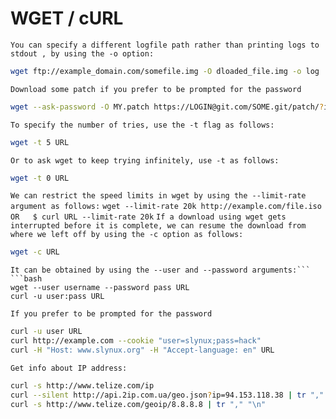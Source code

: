 # WGET / cURL 

```You can specify a different logfile path rather than printing logs to stdout , by using the -o option:```
```bash
wget ftp://example_domain.com/somefile.img -O dloaded_file.img -o log
```

```Download some patch if you prefer to be prompted for the password```
```bash
wget --ask-password -O MY.patch https://LOGIN@git.com/SOME.git/patch/?id=dd9d9f02e21c22a36ec2b69a
```

```To specify the number of tries, use the -t flag as follows:```
```bash
wget -t 5 URL
```
```Or to ask wget to keep trying infinitely, use -t as follows:```
```bash
wget -t 0 URL
```
```We can restrict the speed limits in wget by using the --limit-rate argument as follows:```
```wget --limit-rate 20k http://example.com/file.iso   OR   $ curl URL --limit-rate 20k```
```If a download using wget gets interrupted before it is complete, we can resume the download from where we left off by using the -c option as follows:```
```bash
wget -c URL
```
``` Some web pages require authentication for HTTP or FTP URLs.
It can be obtained by using the --user and --password arguments:```
```bash
wget --user username --password pass URL
curl -u user:pass URL 
```
```If you prefer to be prompted for the password ```
```bash
curl -u user URL
curl http://example.com --cookie "user=slynux;pass=hack"
curl -H "Host: www.slynux.org" -H "Accept-language: en" URL
```
```Get info about IP address:``` 
```bash 
curl -s http://www.telize.com/ip
curl --silent http://api.2ip.com.ua/geo.json?ip=94.153.118.38 | tr "," "\n"
curl -s http://www.telize.com/geoip/8.8.8.8 | tr "," "\n"
```
